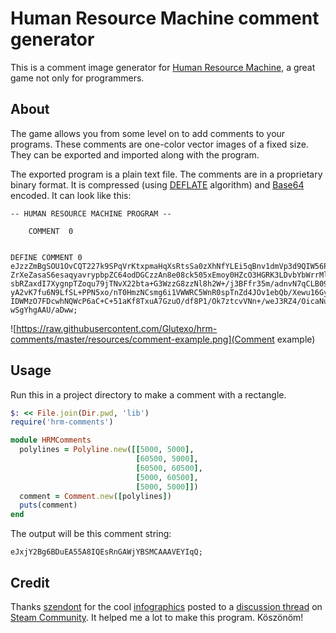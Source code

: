 # Human Resource Machine comment generator #

This is a comment image generator for [Human Resource Machine](https://tomorrowcorporation.com/humanresourcemachine), a great game not only for programmers.

## About ##

The game allows you from some level on to add comments to your programs. These comments are one-color vector images of a fixed size. They can be exported and imported along with the program.

The exported program is a plain text file. The comments are in a proprietary binary format. It is compressed (using [DEFLATE](https://en.wikipedia.org/wiki/DEFLATE) algorithm) and [Base64](https://en.wikipedia.org/wiki/Base64) encoded. It can look like this:  

```
-- HUMAN RESOURCE MACHINE PROGRAM --

    COMMENT  0


DEFINE COMMENT 0
eJzzZmBgSOU1OvCQT227k9SPqVrKtxpmaHqXsRtsSa0zXhNfYLEi5qBnv1dmVp3d9QIW56PlihGWNe7F
ZrXeZasaS6esaqyavrypbpZC64odDGCzzAn8e08ck505xEmoy0HZcO3HGRK3LDvbYbWrrMlWrtOla7Y
sbRZaxdI7XygnpTZoqu79jTNvX22bta+G3WzzG8zzNl8h2W+/j3BFfr35m/adnvN7qCLB09dvuBzyf9S
yA2vK7fu6N9LfSL+PPN5xo/nT0HmzNCsmg6i1VWWRC5WnR0spTnZd4JOv1ebQb/Xewu16GyrLanZVva5
IDWMzO7FDcwhNQWcP6aC+C+51aKf8TxuA7GzuO/df8P1/Ok7ztcvVNn+/weJ3RZ4/OicaNuf02Ic/xhG
wSgYhgAAU/aDww;

```

![https://raw.githubusercontent.com/Glutexo/hrm-comments/master/resources/comment-example.png](Comment example)

## Usage ##

Run this in a project directory to make a comment with a rectangle.

```ruby
$: << File.join(Dir.pwd, 'lib')
require('hrm-comments')

module HRMComments
  polylines = Polyline.new([[5000, 5000],
                            [60500, 5000],
                            [60500, 60500],
                            [5000, 60500],
                            [5000, 5000]])
  comment = Comment.new([polylines])
  puts(comment)
end
```

The output will be this comment string:

```
eJxjY2Bg6BDuEA55A8IQEsRnGAWjYBSMCAAAVEYIqQ;
```

## Credit ##

Thanks [szendont](https://steamcommunity.com/id/szendont) for the cool [infographics](http://i.imgur.com/ACRhCtF.png) posted to a [discussion thread](https://steamcommunity.com/app/375820/discussions/0/483367798509083018/) on [Steam Community](https://steamcommunity.com/app/375820/). It helped me a lot to make this program. Köszönöm!
